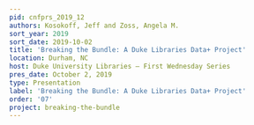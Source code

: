 ```yaml
---
pid: cnfprs_2019_12
authors: Kosokoff, Jeff and Zoss, Angela M.
sort_year: 2019
sort_date: 2019-10-02
title: 'Breaking the Bundle: A Duke Libraries Data+ Project'
location: Durham, NC
host: Duke University Libraries – First Wednesday Series
pres_date: October 2, 2019
type: Presentation
label: 'Breaking the Bundle: A Duke Libraries Data+ Project'
order: '07'
project: breaking-the-bundle
---
```

